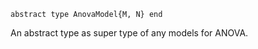 ```
abstract type AnovaModel{M, N} end
```

An abstract type as super type of any models for ANOVA.
